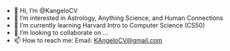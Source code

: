 - 👋 Hi, I’m @KangeloCV
- 👀 I’m interested in Astrology, Anything Science, and Human Connections
- 🌱 I’m currently learning Harvard Intro to Computer Science (CS50) 
- 💞️ I’m looking to collaborate on ...
- 📫 How to reach me: Email: KAngeloCV@gmail.com

<!---
KangeloCV/KangeloCV is a ✨ special ✨ repository because its `README.md` (this file) appears on your GitHub profile.
You can click the Preview link to take a look at your changes.
--->
